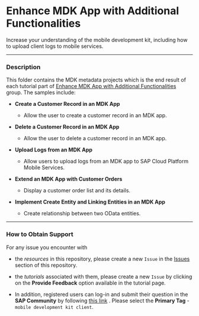 # Enhance MDK App with Additional Functionalities
Increase your understanding of the mobile development kit, including how to upload client logs to mobile services.
***
### Description
This folder contains the MDK metadata projects which is the end result of each tutorial part of [Enhance MDK App with Additional Functionalities](https://developers.sap.com/group.mobile-dev-kit-enhance.html) group.
The samples include:
* **Create a Customer Record in an MDK App**
	* Allow the user to create a customer record in an MDK app.

* **Delete a Customer Record in an MDK App**
	* Allow the user to delete a customer record in an MDK app.

* **Upload Logs from an MDK App**
	* Allow users to upload logs from an MDK app to SAP Cloud Platform Mobile Services.

* **Extend an MDK App with Customer Orders**
	* Display a customer order list and its details.

* **Implement Create Entity and Linking Entities in an MDK App**
	* Create relationship between two OData entities.

***
### How to Obtain Support
For any issue you encounter with 
* the *resources* in this repository, please create a new `Issue` in the [Issues](https://github.com/SAP/cloud-mdk-tutorial-samples/issues) section of this repository.
* the *tutorials* associated with them, please create a new `Issue` by clicking on the **Provide Feedback** option available in the tutorial page.

* In addition, registered users can log-in and submit their question in the **SAP Community** by following [this link](https://answers.sap.com/questions/ask.html) .
Please select the **Primary Tag** - `mobile development kit client`.